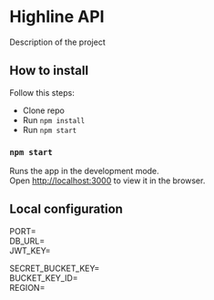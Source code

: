# Highline API

Description of the project

## How to install

Follow this steps:
- Clone repo
- Run `npm install`
- Run `npm start`

### `npm start`

Runs the app in the development mode.<br>
Open [http://localhost:3000](http://localhost:300) to view it in the browser.


## Local configuration

PORT=<br>
DB_URL=<br>
JWT_KEY=<br>

SECRET_BUCKET_KEY=<br>
BUCKET_KEY_ID=<br>
REGION=<br>



